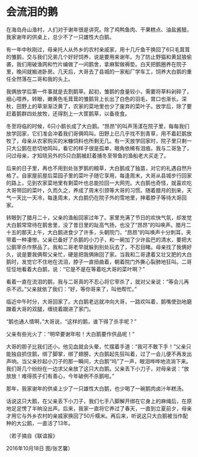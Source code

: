 # 会流泪的鹅

在海岛舟山渔村，人们对于谢年很是讲究。除了鸡鸭鱼肉、干果糕点、油盐酱醋，我家谢年的供桌上，总少不了一只雄性大白鹅。 

有一年中秋刚过，母亲托人从外乡的农村亲戚家，用十几斤鱼干换回了6只毛茸茸的雏鹅，交与我们兄弟几个好好饲养，说是要用来谢年。为了防止野猫和黄鼠狼偷袭，我们用破渔网和竹片编做了一间鹅舍，拿麻絮做褥垫。白天把鹅圈养在院子里，晚间就搬进卧房。几天后，大哥去了县城的一家船厂学车工，饲养大白鹅的重任全然落在二哥和我的头上。 

我俩放学后第一件事就是去割鹅草。起初，雏鹅的食量较小，需要将草料剁碎了，细心喂养。转眼，嫩黄色毛茸茸的雏鹅背上长出了白色的羽毛，胃口也渐长。深秋，田野上的草渐渐泛黄了，农家的菜地里也少了废弃的菜叶子。放学后，除了要赶着鹅群四处放牧，还得割上一大筐鹅草，以备夜食。 

冬至将临的时候，6只小鹅长成了大白鹅。“昂昂”的叫声荡漾在院子里，每每我们放学回家，它们准会冲着我们哥俩鸣叫。田野上已几乎找不到青草，用不着赶鹅放牧了，母亲从农家购买的米糠饲料也所剩无几。有一天放学回家时，院子里只剩一只大公鹅在悲切地鸣叫，看它的样子很是孤单，眼角依稀有泪痕。我与二哥急了，问过母亲，才知晓另外的5只白鹅被赶着捕冬至带鱼的渔船老大买走了。 

后来的日子里，再也不用到处张罗鹅的粮草，大白鹅成了独苗，对它的礼遇自然升格了。自家屋前屋后菜园子里的菜叶子随它享用，每逢周末，大哥从县城步行回家的路上，见到农家菜地里有剩菜叶也总能捡回一大网兜。大白鹅也奇怪，就喜欢吃大哥带回的菜叶，久而久之，养成了周末引颈等大哥的习惯。随着腊月的到来，天气一天比一天冷，每逢周末，大白鹅仍在院子外的雪地里，抻着脖子等待大哥回家。 

转眼到了腊月二十，父亲的渔船回家过年了。家里充满了节日的欢快气氛，却发觉大白鹅常常待在鹅舍里，没了昔日里的趾高气扬，也没了“昂昂”的叫唤声。腊月二十五的那天上午，大白鹅进食少了许多，头朝院门，“昂昂”的叫唤声十分刺耳，夹带着一种凄惨。父亲已备好了杀鹅的小刀子，和一碗加了少许盐巴的清水，要把大公鹅宰杀作祭品了。我和二哥老早就躲到别处玩去了，不忍目睹。母亲找了我俩好久，说是要我俩帮父亲忙，硬是把我俩揪回了家。当我和二哥逮着又壮又肥的大白鹅时，发觉它不住地在流泪，脖子一直扭曲着，朝着院门外撕心裂肺地狂叫。二哥怔怔地看着大白鹅，说：“它是不是在等着吃大哥的菜叶啊？” 

看着一直在流泪的鹅，我与二哥真的不忍心将它宰杀了，就对父亲说：“等会儿再杀不迟。”父亲就依了我们：“好，等你哥来了，叫他帮忙。” 

临近中午时分，大哥回家了。大白鹅老远就冲向大哥，一路欢叫着，鹅嘴使劲地磨蹭着大哥的双腿，缠绕着跟进了家门。 

“鹅也通人情啊，”大哥说，“这样的鹅，谁下得了杀手呢？” 

父亲有些光火了：“明早要谢年啦！大白鹅要作供品呢！” 

大哥的胆子比我们还小，他见血就会头晕，忙摆着手道：“我可不敢下手！”父亲只能独自抓住鹅，绑了脚掌，绑了翅膀，大白鹅起先狂叫着，过了一会儿便不再发出声响。当父亲抄起小刀子的那一瞬间，大白鹅“呜”了一声，眼泪哗哗地流淌下来。我们哥几个纷纷在一边求父亲放了这只大白鹅。父亲丢下小刀子，对母亲说：“放放放！难得孩子们有善心，今年破例不杀鹅啦。” 

那年，我家谢年的供桌上少了一只雄性大白鹅，也少喝了一碗鹅肉卤汁年糕汤。 

话说这只大鹅，在父亲丢下小刀子，我们七手八脚解开绑在它身上的麻绳后，在原地足足愣了半晌没出声。后来，我家一直将它养过了春天，一直到立夏前夕，母亲才用它与外乡农村的亲戚家换回了50斤糯米。再后来，听说这只大白鹅被当作配种的大公鹅，一直活了13年。 

（若子摘自《联谊报》 

2016年10月18日 图/张艺馨）
